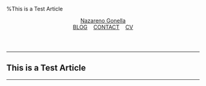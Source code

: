 %This is a Test Article

<header>
    <a class="name" href="../../index.html">Nazareno Gonella</a><nav><a class="title" href="">BLOG</a> &nbsp;&nbsp; <a class="title" href="mailto:nazagonella2@gmail.com">CONTACT</a> &nbsp;&nbsp; <a class="title" href="">CV</a></nav>
</header>

<hr />

## This is a Test Article

---

